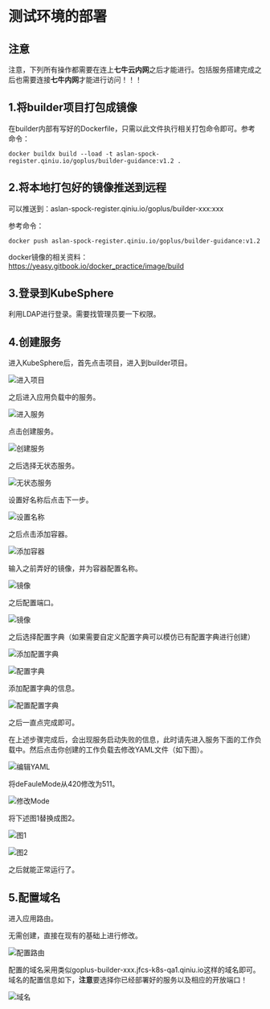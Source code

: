 # 测试环境的部署

## 注意

注意，下列所有操作都需要在连上**七牛云内网**之后才能进行。包括服务搭建完成之后也需要连接**七牛内网**才能进行访问！！！

## 1.将builder项目打包成镜像

在builder内部有写好的Dockerfile，只需以此文件执行相关打包命令即可。参考命令：

```
docker buildx build --load -t aslan-spock-register.qiniu.io/goplus/builder-guidance:v1.2 .
```

## 2.将本地打包好的镜像推送到远程

可以推送到：aslan-spock-register.qiniu.io/goplus/builder-xxx:xxx

参考命令：

```
docker push aslan-spock-register.qiniu.io/goplus/builder-guidance:v1.2
```

docker镜像的相关资料：https://yeasy.gitbook.io/docker_practice/image/build

## 3.登录到KubeSphere

利用LDAP进行登录。需要找管理员要一下权限。

## 4.创建服务

进入KubeSphere后，首先点击项目，进入到builder项目。

![进入项目](./assets/进入项目.png)

之后进入应用负载中的服务。

![进入服务](./assets/进入服务.png)

点击创建服务。

![创建服务](./assets/创建服务.png)

之后选择无状态服务。

![无状态服务](./assets/选择无状态服务.png)

设置好名称后点击下一步。

![设置名称](./assets/名称.png)

之后点击添加容器。

![添加容器](./assets/添加容器.png)

输入之前弄好的镜像，并为容器配置名称。

![镜像](./assets/选择镜像以及配置容器名字.png)

之后配置端口。

![镜像](./assets/配置端口.png)

之后选择配置字典（如果需要自定义配置字典可以模仿已有配置字典进行创建）

![添加配置字典](./assets/配置字典.png)

![配置字典](./assets/选择配置字典.png)

添加配置字典的信息。

![配置配置字典](./assets/配置配置字典.png)

之后一直点完成即可。

在上述步骤完成后，会出现服务启动失败的信息，此时请先进入服务下面的工作负载中。然后点击你创建的工作负载去修改YAML文件（如下图）。

![编辑YAML](./assets/编辑yaml.png)

将deFauleMode从420修改为511。

![修改Mode](./assets/修改Mode.png)

将下述图1替换成图2。

![图1](./assets/图1.png)

![图2](./assets/图2.png)

之后就能正常运行了。

## 5.配置域名

进入应用路由。

无需创建，直接在现有的基础上进行修改。

![配置路由](./assets/配置路由.png)

配置的域名采用类似goplus-builder-xxx.jfcs-k8s-qa1.qiniu.io这样的域名即可。域名的配置信息如下，**注意**要选择你已经部署好的服务以及相应的开放端口！

![域名](./assets/域名.png)

